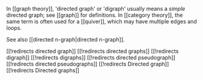 
In [[graph theory]], 'directed graph' or 'digraph' usually means a *simple* directed graph; see [[graph]] for definitions.  In [[category theory]], the same term is often used for a [[quiver]], which may have multiple edges and loops.

See also [[directed n-graph|directed n-graph]].


[[!redirects directed graph]]
[[!redirects directed graphs]]
[[!redirects digraph]]
[[!redirects digraphs]]
[[!redirects directed pseudograph]]
[[!redirects directed pseudographs]]
[[!redirects Directed graph]]
[[!redirects Directed graphs]]
